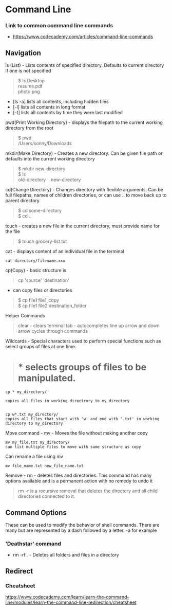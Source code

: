 # Command Line

### Link to common command line commands
- https://www.codecademy.com/articles/command-line-commands
## Navigation
ls (List) - Lists contents of specified directory. Defaults to current directory if one is not specified
> $ ls Desktop  
resume.pdf  
photo.png
- [ls -a] lists all contents, including hidden files
- [-l] lists all contents in long format
- [-t] lists all contents by time they were last modified


pwd(Print Working Directory) - displays the filepath to the current working directory from the root
>$ pwd  
/Users/sonny/Downloads


mkdir(Make Directory) - Creates a new directory. Can be given file path or defaults into the current working directory
> $ mkdir new-directory  
$ ls  
old-directory    new-directory


cd(Change Directory) - Changes directory with flexible arguments. Can be full filepaths, names of children directories, or can use .. to move back up to parent directory
> $ cd some-directory  
$ cd ..

touch - creates a new file in the current directory, must provide name for the file
> $ touch grocery-list.txt

cat - displays content of an individual file in the terminal
```
cat directory/filename.xxx
```

cp(Copy) - basic structure is
> cp 'source' 'destination'
- can copy files or directories
>$ cp file1 file1\_copy  
$ cp file1 file2 destination\_folder


Helper Commands
> clear - clears terminal
> tab - autocompletes line
> up arrow and down arrow cycles through commands

Wildcards - Special characters used to perform special functions such as select groups of files at one time.
> # * selects groups of files to be manipulated.

```
cp * my_directory/

copies all files in working directrory to my_directory


cp w*.txt my_directory/
copies all files that start with 'w' and end with '.txt' in working directory to my_directory
```

Move command - mv - Moves the file without making another copy
```
mv my_file.txt my_directory/
can list multiple files to move with same structure as copy
```
Can rename a file using mv
```
mv file_name.txt new_file_name.txt
```

Remove - rm - deletes files and directories. This command has many options available and is a permanent action with no remedy to undo it
> rm -r  is a recursive removal that deletes the directory and all child directories connected to it.


## Command Options
These can be used to modify the behavior of shell commands. There are many but are represented by a dash followed by a letter. -a for example

### 'Deathstar' command
- rm -rf *.* - Deletes all folders and files in a directory

## Redirect
### Cheatsheet
https://www.codecademy.com/learn/learn-the-command-line/modules/learn-the-command-line-redirection/cheatsheet

